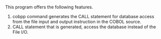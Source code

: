 This program offers the following features.<br>
<ol><li>cobpp command generates the CALL statement for database access from the file input and output instruction in the COBOL source.<br>
</li><li>CALL statement that is generated, access the database instead of the File I/O.